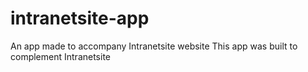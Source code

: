 # intranetsite-app
An app made to accompany Intranetsite website
This app was built to complement Intranetsite 

